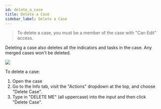```yaml
---
id: delete_a_case
title: Delete a Case
sidebar_label: Delete a Case
---
```


> To delete a case, you must be a member of the case with "Can Edit" access.

Deleting a case also deletes all the indicators and tasks in the case. Any merged cases won't be deleted.

![](https://storage.googleapis.com/tp_landing_page_videos/delete_confirm_modal.png)

To delete a case:

1. Open the case
2. Go to the Info tab, visit the "Actions" dropdown at the top, and choose "Delete Case".
3. Type in "DELETE ME" (all uppercase) into the input and then click "Delete Case".
